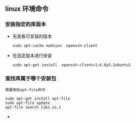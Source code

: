 ## linux 环境命令

### 安装指定的库版本

  * 先查看可安装的版本

    ```
    sudo apt-cache madison  openssh-client
    ```

  * 在选定版本进行安装

    ```
    sudo apt-get install  openssh-client=1:6.6p1-2ubuntu1
    ```
### 查找库属于哪个安装包

  ```
  需要用到apt-file命令
  
  sudo apt-get install apt-file
  sudo apt-file update
  apt-file search libz.so.1
  ```

* 